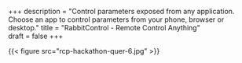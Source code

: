 +++
description = "Control parameters exposed from any application. Choose an app to control parameters from your phone, browser or desktop."
title = "RabbitControl - Remote Control Anything"  
draft = false
+++

{{< figure src="rcp-hackathon-quer-6.jpg" >}}
